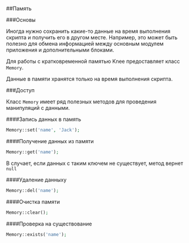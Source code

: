 
##Память

###Основы

Иногда нужно сохранить какие-то данные на время выполнения скрипта и получить его в другом месте.
Например, это может быть полезно для обмена информацией между основным модулем приложения и дополнительными блоками.

Для работы с кратковременной памятью Knee предоставляет класс `Memory`.

Данные в памяти хранятся только на время выполнения скрипта.

###Доступ

Класс `Memory` имеет ряд полезных методов для проведения манипуляций с данными.

####Запись данных в память

```php
Memory::set('name', 'Jack');
```

####Получение данных из памяти

```php
Memory::get('name');
```

В случает, если данных с таким ключем не существует, метод вернет `null`

####Удаление данныху

```php
Memory::del('name');
```

####Очистка памяти

```php
Memory::clear();
```

####Проверка на существование

```php
Memory::exists('name');
```
